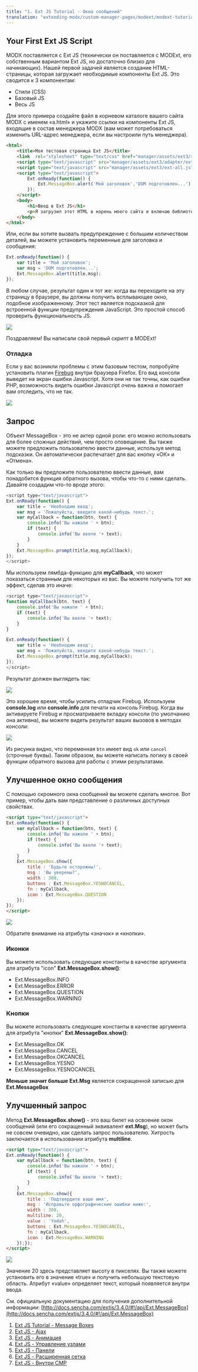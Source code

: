 ```yaml
---
title: "1. Ext JS Tutorial - Окна сообщений"
translation: "extending-modx/custom-manager-pages/modext/modext-tutorials/1.-ext-js-tutorial-message-boxes"
---
```


## Your First Ext JS Script

MODX поставляется с Ext JS (технически он поставляется с MODExt, его собственным вариантом Ext JS, но достаточно близко для начинающих). Нашей первой задачей является создание HTML-страницы, которая загружает необходимые компоненты Ext JS. Это сводится к 3 компонентам:

- Стили (CSS)
- Базовый JS
- Весь JS

Для этого примера создайте файл в корневом каталоге вашего сайта MODX с именем «a.html» и укажите ссылки на компоненты Ext JS, входящие в состав менеджера MODX (вам может потребоваться изменить URL-адрес менеджера, если вы настроили путь менеджера).

```html
<html>
    <title>Моя тестовая страница Ext JS</title>
    <link  rel="stylesheet" type="text/css" href="manager/assets/ext3/resources/css/ext-all.css" />
    <script type="text/javascript" src="manager/assets/ext3/adapter/ext/ext-base.js"></script>
    <script type="text/javascript" src="manager/assets/ext3/ext-all.js"></script>
    <script type="text/javascript">
        Ext.onReady(function() {
            Ext.MessageBox.alert('Мой заголовок','DOM подготовлен...');
        });
    </script>
    <body>
        <h1>Ввод в Ext JS</h1>
        <p>Я загрузил этот HTML в корень моего сайта и включаю библиотеки Ext JS, которые поставляются вместе с менеджером MODX.</p>
    </body>
</html>
```

Или, если вы хотите вызвать предупреждение с большим количеством деталей, вы можете установить переменные для заголовка и сообщения:

```javascript
Ext.onReady(function() {
    var title = 'Мой заголовок';
    var msg = 'DOM подготовлен...';
    Ext.MessageBox.alert(title,msg);
});
```

В любом случае, результат один и тот же: когда вы переходите на эту страницу в браузере, вы должны получить всплывающее окно, подобное изображенному. Этот тест является подсказкой для встроенной функции предупреждения JavaScript. Это простой способ проверить функциональность JS.

![](/2.x/en/extending-modx/custom-manager-pages/modext/modext-tutorials/ext_js_dom.jpg)

Поздравляем! Вы написали свой первый скрипт в MODExt!

### Отладка

Если у вас возникли проблемы с этим базовым тестом, попробуйте установить плагин [Firebug](http://getfirebug.com/) внутри браузера Firefox. Его вид консоли выведет на экран ошибки Javascript. Хотя они не так точны, как ошибки PHP, возможность видеть ошибки Javascript *очень* важна и помогает вам отследить, что не так.

![](/2.x/en/extending-modx/custom-manager-pages/modext/modext-tutorials/ext_js_firebug.jpg)

## Запрос

Объект MessageBox - это не актер одной роли: его можно использовать для более сложных действий, чем просто оповещение. Вы также можете предложить пользователю ввести данные, используя метод подсказки. Он автоматически распечатает для вас кнопку «ОК» и «Отмена».

Как только вы предложите пользователю ввести данные, вам понадобится функция обратного вызова, чтобы что-то с ними сделать. Давайте создадим что-то вроде этого:

```javascript
<script type="text/javascript">
Ext.onReady(function() {
    var title = 'Необходим ввод';
    var msg = 'Пожалуйста, введите какой-нибудь текст.';
    var myCallback = function(btn, text) {
        console.info('Вы нажали ' + btn);
        if (text) {
            console.info('Вы ввели '+ text);
        }
    }
    Ext.MessageBox.prompt(title,msg,myCallback);
});
</script>
```

Мы используем лямбда-функцию для **myCallback**, что может показаться странным для некоторых из вас. Вы можете получить тот же эффект, сделав это иначе:

```javascript
<script type="text/javascript">
function myCallback(btn, text) {
    console.info('Вы нажали ' + btn);
    if (text) {
        console.info('Вы ввели '+ text);
    }
}

Ext.onReady(function() {
    var title = 'Необходим ввод';
    var msg = 'Пожалуйста, введите какой-нибудь текст.';
    Ext.MessageBox.prompt(title,msg,myCallback);
});
</script>
```

Результат должен выглядеть так:

![](/2.x/en/extending-modx/custom-manager-pages/modext/modext-tutorials/ExtJS+Prompt.jpg)

Это хорошее время, чтобы усилить отладчик Firebug. Используем **console.log** или **console.info** для печати на консоль Firebug. Когда вы активируете Firebug и просматриваете вкладку консоли (по умолчанию она активна), вы можете видеть результат ваших вызовов в методах консоли:

![](/2.x/en/extending-modx/custom-manager-pages/modext/modext-tutorials/ExtJS+Firebug.jpg)

Из рисунка видно, что переменная `btn` имеет вид `ok` или `cancel` (строчные буквы). Таким образом, вы можете написать логику в своей функции обратного вызова для работы с этими результатами.

## Улучшенное окно сообщения

С помощью скромного окна сообщений вы можете сделать многое. Вот пример, чтобы дать вам представление о различных доступных свойствах.

```html
<script type="text/javascript">
Ext.onReady(function() {
    var myCallback = function(btn, text) {
        console.info('Вы нажали ' + btn);
        if (text) {
            console.info('Вы ввели '+ text);
        }
    }
    Ext.MessageBox.show({
        title : 'Будьте осторожны!',
        msg : 'Вы уверены?',
        width : 300,
        buttons : Ext.MessageBox.YESNOCANCEL,
        fn : myCallback,
        icon : Ext.MessageBox.QUESTION
    });
});
</script>
```

![](/2.x/en/extending-modx/custom-manager-pages/modext/modext-tutorials/Ext+JS+Question.jpg)

Обратите внимание на атрибуты «значок» и «кнопки».

### Иконки

Вы можете использовать следующие константы в качестве аргумента для атрибута "icon" **Ext.MessageBox.show()**:

- Ext.MessageBox.INFO
- Ext.MessageBox.ERROR
- Ext.MessageBox.QUESTION
- Ext.MessageBox.WARNING

### Кнопки

Вы можете использовать следующие константы в качестве аргумента для атрибута "кнопки" **Ext.MessageBox.show()**:

- Ext.MessageBox.OK
- Ext.MessageBox.CANCEL
- Ext.MessageBox.OKCANCEL
- Ext.MessageBox.YESNO
- Ext.MessageBox.YESNOCANCEL

**Меньше значит больше**
**Ext.Msg** является сокращенной записью для **Ext.MessageBox**

## Улучшенный запрос

Метод **Ext.MessageBox.show()** - это ваш билет на освоение окон сообщений (или его сокращенный эквивалент **ext.Msg**), но может быть не совсем очевидно, как сделать запрос пользователю. Хитрость заключается в использовании атрибута **multiline**.

```html
<script type="text/javascript">
Ext.onReady(function() {
    var myCallback = function(btn, text) {
        console.info('Вы нажали ' + btn);
        if (text) {
            console.info('Вы ввели '+ text);
        }
    }
    Ext.MessageBox.show({
        title : 'Подтвердите ваше имя',
        msg : 'Исправьте орфографические ошибки ниже:',
        width : 300,
        multiline: 20,
        value : 'Yodah',
        buttons : Ext.MessageBox.YESNOCANCEL,
        fn : myCallback,
        icon : Ext.MessageBox.WARNING
    });});
</script>
```

![](/2.x/en/extending-modx/custom-manager-pages/modext/modext-tutorials/Ext+JS+Yodah.jpg)

Значение 20 здесь представляет высоту в пикселях. Вы также можете установить его в значение «true» и получить небольшую текстовую область. Атрибут «value»  определяет текст, который появляется внутри ввода.

См. официальную документацию для получения дополнительной информации: [http://docs.sencha.com/extjs/3.4.0/#!/api/Ext.MessageBox](http://docs.sencha.com/extjs/3.4.0/#!/api/Ext.MessageBox)

1. [Ext JS Tutorial - Message Boxes](extending-modx/custom-manager-pages/modext/modext-tutorials/1.-ext-js-tutorial-message-boxes)
2. [Ext JS - Ajax](extending-modx/custom-manager-pages/modext/modext-tutorials/2.-ext-js-tutorial-ajax-include)
3. [Ext JS - Анимация](extending-modx/custom-manager-pages/modext/modext-tutorials/3.-ext-js-tutorial-animation)
4. [Ext JS - Управление узлами](extending-modx/custom-manager-pages/modext/modext-tutorials/4.-ext-js-tutorial-manipulating-nodes)
5. [Ext JS - Панели](extending-modx/custom-manager-pages/modext/modext-tutorials/5.-ext-js-tutorial-panels)
6. [Ext JS - Расширенная сетка](extending-modx/custom-manager-pages/modext/modext-tutorials/7.-ext-js-tutoral-advanced-grid)
7. [Ext JS - Внутри CMP](extending-modx/custom-manager-pages/modext/modext-tutorials/8.-ext-js-tutorial-inside-a-cmp)
